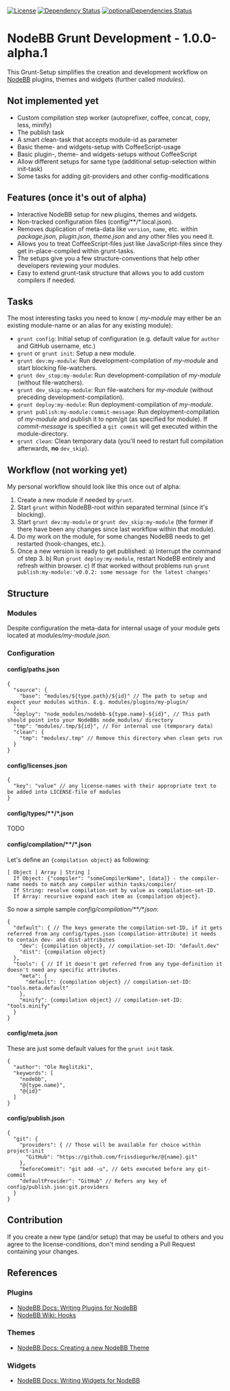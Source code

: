 [![License](https://img.shields.io/badge/license-MIT-blue.svg?style=flat)](LICENSE)
[![Dependency Status](https://david-dm.org/frissdiegurke/nodebb-grunt-development/rework.svg)](https://david-dm.org/frissdiegurke/nodebb-grunt-development/rework)
[![optionalDependencies Status](https://david-dm.org/frissdiegurke/nodebb-grunt-development/rework/optional-status.svg)](https://david-dm.org/frissdiegurke/nodebb-grunt-development/rework#info=optionalDependencies)

# NodeBB Grunt Development - 1.0.0-alpha.1

This Grunt-Setup simplifies the creation and development workflow on [NodeBB](https://nodebb.org/) plugins, themes and widgets (further called *modules*).

## Not implemented yet

 + Custom compilation step worker (autoprefixer, coffee, concat, copy, less, minify)
 + The publish task
 + A smart clean-task that accepts module-id as parameter
 + Basic theme- and widgets-setup with CoffeeScript-usage
 + Basic plugin-, theme- and widgets-setups without CoffeeScript
 + Allow different setups for same type (additional setup-selection within init-task)
 + Some tasks for adding git-providers and other config-modifications

## Features (once it's out of alpha)

 + Interactive NodeBB setup for new plugins, themes and widgets.
 + Non-tracked configuration files (config/\*\*/\*.local.json).
 + Removes duplication of meta-data like `version`, `name`, etc. within *package.json*, *plugin.json*, *theme.json* and any other files you need it.
 + Allows you to treat CoffeeScript-files just like JavaScript-files since they get in-place-compiled within grunt-tasks.
 + The setups give you a few structure-conventions that help other developers reviewing your modules.
 + Easy to extend grunt-task structure that allows you to add custom compilers if needed.

## Tasks

The most interesting tasks you need to know ( *my-module* may either be an existing module-name or an alias for any existing module):

 + `grunt config`: Initial setup of configuration (e.g. default value for `author` and GitHub username, etc.)
 + `grunt` or `grunt init`: Setup a new module.
 + `grunt dev:my-module`: Run development-compilation of *my-module* and start blocking file-watchers.
 + `grunt dev_stop:my-module`: Run development-compilation of *my-module* (without file-watchers).
 + `grunt dev_skip:my-module`: Run file-watchers for *my-module* (without preceding development-compilation).
 + `grunt deploy:my-module`: Run deployment-compilation of *my-module*.
 + `grunt publish:my-module:commit-message`: Run deployment-compilation of *my-module* and publish it to npm/git (as specified for module). If *commit-message* is specified a `git commit` will get executed within the module-directory.
 + `grunt clean`: Clean temporary data (you'll need to restart full compilation afterwards, **no** `dev_skip`).

## Workflow (not working yet)

My personal workflow should look like this once out of alpha:

 1. Create a new module if needed by `grunt`.
 2. Start `grunt` within NodeBB-root within separated terminal (since it's blocking).
 3. Start `grunt dev:my-module` or `grunt dev_skip:my-module` (the former if there have been any changes since last workflow within that module).
 4. Do my work on the module, for some changes NodeBB needs to get restarted (hook-changes, etc.).
 5. Once a new version is ready to get published:
   a) Interrupt the command of step 3.
   b) Run `grunt deploy:my-module`, restart NodeBB entirely and refresh within browser.
   c) If that worked without problems run `grunt publish:my-module:'v0.0.2: some message for the latest changes'`

## Structure

### Modules

Despite configuration the meta-data for internal usage of your module gets located at *modules/my-module.json*.

### Configuration

#### config/paths.json

    {
      "source": {
        "base": "modules/${type.path}/${id}" // The path to setup and expect your modules within. E.g. modules/plugins/my-plugin/
      },
      "deploy": "node_modules/nodebb-${type.name}-${id}", // This path should point into your NodeBBs node_modules/ directory
      "tmp": "modules/.tmp/${id}", // For internal use (temporary data)
      "clean": {
        "tmp": "modules/.tmp" // Remove this directory when clean gets run
      }
    }

#### config/licenses.json

    {
      "key": "value" // any license-names with their appropriate text to be added into LICENSE-file of modules
    }

#### config/types/\*\*/\*.json

TODO

#### config/compilation/\*\*/\*.json

Let's define an `{compilation object}` as following:

    [ Object | Array | String ]
      If Object: {"compiler": "someCompilerName", [data]} - the compiler-name needs to match any compiler within tasks/compiler/
      If String: resolve compilation-set by value as compilation-set-ID.
      If Array: recursive expand each item as {compilation object}.

So now a simple sample *config/compilation/\*\*/\*.json*:

    {
      "default": { // The keys generate the compilation-set-ID, if it gets referred from any config/types.json (compilation-attribute) it needs to contain dev- and dist-attributes
        "dev": {compilation object}, // compilation-set-ID: "default.dev"
        "dist": {compilation object}
      },
      "tools": { // If it doesn't get referred from any type-definition it doesn't need any specific attributes.
        "meta": {
          "default": {compilation object} // compilation-set-ID: "tools.meta.default"
        },
        "minify": {compilation object} // compilation-set-ID: "tools.minify"
      }
    }

#### config/meta.json

These are just some default values for the `grunt init` task.

    {
      "author": "Ole Reglitzki",
      "keywords": [
        "nodebb",
        "@{type.name}",
        "@{id}"
      ]
    }

#### config/publish.json

    {
      "git": {
        "providers": { // Those will be available for choice within project-init
          "GitHub": "https://github.com/frissdiegurke/@{name}.git"
        },
        "beforeCommit": "git add -u", // Gets executed before any git-commit
        "defaultProvider": "GitHub" // Refers any key of config/publish.json:git.providers
      }
    }

## Contribution

If you create a new type (and/or setup) that may be useful to others and you agree to the license-conditions, don't mind sending a Pull Request containing your changes.

## References

### Plugins

 + [NodeBB Docs: Writing Plugins for NodeBB](https://docs.nodebb.org/en/latest/plugins/create.html)
 + [NodeBB Wiki: Hooks](https://github.com/NodeBB/NodeBB/wiki/Hooks)

### Themes

 + [NodeBB Docs: Creating a new NodeBB Theme](https://docs.nodebb.org/en/latest/themes/create.html)

### Widgets

 + [NodeBB Docs: Writing Widgets for NodeBB](https://docs.nodebb.org/en/latest/widgets/create.html)
